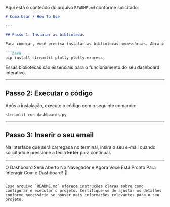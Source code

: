 Aqui está o conteúdo do arquivo `README.md` conforme solicitado:

```markdown
# Como Usar / How To Use

---

## Passo 1: Instalar as bibliotecas

Para começar, você precisa instalar as bibliotecas necessárias. Abra o Prompt de Comando ou Terminal e execute o seguinte comando:

```bash
pip install streamlit plotly plotly.express
```

Essas bibliotecas são essenciais para o funcionamento do seu dashboard interativo.

---

## Passo 2: Executar o código

Após a instalação, execute o código com o seguinte comando:

```bash
streamlit run dashboards.py
```

---

## Passo 3: Inserir o seu email

Na interface que será carregada no terminal, insira o seu e-mail quando solicitado e pressione a tecla **Enter** para continuar.

---

O Dashboard Será Aberto No Navegador e Agora Você Está Pronto Para Interagir Com o Dashboard! 🚀
```

Esse arquivo `README.md` oferece instruções claras sobre como configurar e executar o projeto. Certifique-se de ajustar os detalhes conforme necessário se houver mais informações relevantes para o seu projeto.